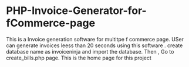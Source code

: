 # PHP-Invoice-Generator-for-fCommerce-page

This is a Invoice generation software for multitpe f commerce page. USer can generate invoices leess than 20 seconds using this software . 
create database name  as  invoiceninja  and import the database. Then , Go to create_bills.php page. This is the home page for this project
